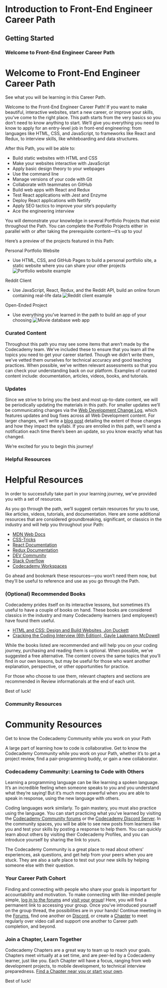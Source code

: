 # Introduction to Front-End Engineer Career Path

## Getting Started

### Welcome to Front-End Engineer Career Path

<h1 class="gamut-1ewwict-Text e8i0p5k0">
Welcome to Front-End Engineer Career Path
</h1>
<p class="gamut-1xdcsrc-Text e8i0p5k0">
<span class="markdown__1eeYJ4WPKUcvX_LDDGJR12"
data-testid="markdown">See what you will be learning in this Career
Path.</span>
</p>

<p class="p__1qg33Igem5pAgn4kPMirjw">
Welcome to the Front-End Engineer Career Path! If you want to make
beautiful, interactive websites, start a new career, or improve your
skills, you’ve come to the right place. This path starts from the very
basics so you don’t need to know anything to start. We’ll give you
everything you need to know to apply for an entry-level job in front-end
engineering: from languages like HTML, CSS, and JavaScript, to
frameworks like React and Redux, to interview skills, like whiteboarding
and data structures.
</p>
<p class="p__1qg33Igem5pAgn4kPMirjw">
After this Path, you will be able to:
</p>
<ul class="ul__11icM1EC_0uPj3OY0Skp4r">
<li class="li__1KqBjwbWA3ze6V0BvXq9Rx">
Build static websites with HTML and CSS
</li>
<li class="li__1KqBjwbWA3ze6V0BvXq9Rx">
Make your websites interactive with JavaScript
</li>
<li class="li__1KqBjwbWA3ze6V0BvXq9Rx">
Apply basic design theory to your webpages
</li>
<li class="li__1KqBjwbWA3ze6V0BvXq9Rx">
Use the command line
</li>
<li class="li__1KqBjwbWA3ze6V0BvXq9Rx">
Manage versions of your code with Git
</li>
<li class="li__1KqBjwbWA3ze6V0BvXq9Rx">
Collaborate with teammates on GitHub
</li>
<li class="li__1KqBjwbWA3ze6V0BvXq9Rx">
Build web apps with React and Redux
</li>
<li class="li__1KqBjwbWA3ze6V0BvXq9Rx">
Test React applications with Jest and Enzyme
</li>
<li class="li__1KqBjwbWA3ze6V0BvXq9Rx">
Deploy React applications with Netlify
</li>
<li class="li__1KqBjwbWA3ze6V0BvXq9Rx">
Apply SEO tactics to improve your site’s popularity
</li>
<li class="li__1KqBjwbWA3ze6V0BvXq9Rx">
Ace the engineering interview
</li>
</ul>
<p class="p__1qg33Igem5pAgn4kPMirjw">
You will demonstrate your knowledge in several Portfolio Projects that
exist throughout the Path. You can complete the Portfolio Projects
either in parallel with or after taking the prerequisite content—it’s up
to you!
</p>
<p class="p__1qg33Igem5pAgn4kPMirjw">
Here’s a preview of the projects featured in this Path:
</p>
<p class="p__1qg33Igem5pAgn4kPMirjw">
Personal Portfolio Website
</p>
<ul class="ul__11icM1EC_0uPj3OY0Skp4r">
<li class="li__1KqBjwbWA3ze6V0BvXq9Rx">
Use HTML, CSS, and GitHub Pages to build a personal portfolio site, a
static website where you can share your other projects
<img src="https://static-assets.codecademy.com/Paths/front-end-career-path/personal-portfolio-website/personal-portfolio-website-screenshot.png" alt="Portfolio website example" class="img__1JGFO2nlisObc3KeOSGPRp">
</li>
</ul>
<p class="p__1qg33Igem5pAgn4kPMirjw">
Reddit Client
</p>
<ul class="ul__11icM1EC_0uPj3OY0Skp4r">
<li class="li__1KqBjwbWA3ze6V0BvXq9Rx">
Use JavaScript, React, Redux, and the Reddit API, build an online forum
containing real-life data
<img src="https://static-assets.codecademy.com/Paths/front-end-career-path/reddit-client/reddit-client-loading-slow.gif" alt="Reddit client example" class="img__1JGFO2nlisObc3KeOSGPRp">
</li>
</ul>
<p class="p__1qg33Igem5pAgn4kPMirjw">
Open-Ended Project
</p>
<ul class="ul__11icM1EC_0uPj3OY0Skp4r">
<li class="li__1KqBjwbWA3ze6V0BvXq9Rx">
Use everything you’ve learned in the path to build an app of your
choosing
<img src="https://static-assets.codecademy.com/Paths/front-end-career-path/open-ended-project/movie-database-screenshot.png" alt="Movie database web app" class="img__1JGFO2nlisObc3KeOSGPRp">
</li>
</ul>
<h3 id="heading-curated-content" class="h3__3B1DSzXTW-ux1viDSStOux">
Curated Content
</h3>
<p class="p__1qg33Igem5pAgn4kPMirjw">
Throughout this path you may see some items that aren’t made by the
Codecademy team. We’ve included these to ensure that you learn all the
topics you need to get your career started. Though we didn’t write them,
we’ve vetted them ourselves for technical accuracy and good teaching
practices. When possible, we’ve written relevant assessments so that you
can check your understanding back on our platform. Examples of curated
content include: documentation, articles, videos, books, and tutorials.
</p>
<h3 id="heading-updates" class="h3__3B1DSzXTW-ux1viDSStOux">
Updates
</h3>
<p class="p__1qg33Igem5pAgn4kPMirjw">
Since we strive to bring you the best and most up-to-date content, we
will be periodically updating the materials in this path. For smaller
updates we’ll be communicating changes via the
<a target="_blank" class="e14vpv2g1 gamut-xro1w8-ResetElement-Anchor-AnchorBase e1bhhzie0" href="https://www.codecademy.com/articles/change-log-web-development">Web
Development Change Log</a>, which features updates and bug fixes across
all Web Development content. For larger changes, we’ll write a
<a target="_blank" rel="noopener" class="e14vpv2g1 gamut-xro1w8-ResetElement-Anchor-AnchorBase e1bhhzie0" href="https://news.codecademy.com/tag/updates/">blog
post</a> detailing the extent of those changes and how they impact the
syllabi. If you are enrolled in this path, we’ll send a notification
each time there’s been an update, so you know exactly what has changed.
</p>
<p class="p__1qg33Igem5pAgn4kPMirjw">
We’re excited for you to begin this journey!
</p>

### Helpful Resources

<h1 class="gamut-1ewwict-Text e8i0p5k0">
Helpful Resources
</h1>
<p class="gamut-1xdcsrc-Text e8i0p5k0">
<span class="markdown__1eeYJ4WPKUcvX_LDDGJR12" data-testid="markdown">In
order to successfully take part in your learning journey, we’ve provided
you with a set of resources.</span>
</p>

<p class="p__1qg33Igem5pAgn4kPMirjw">
As you go through the path, we’ll suggest certain resources for you to
use, like articles, videos, tutorials, and documentation. Here are some
additional resources that are considered groundbreaking, significant, or
classics in the industry and will help you throughout your Path:
</p>
<ul class="ul__11icM1EC_0uPj3OY0Skp4r">
<li class="li__1KqBjwbWA3ze6V0BvXq9Rx">
<a target="_blank" rel="noopener" class="e14vpv2g1 gamut-xro1w8-ResetElement-Anchor-AnchorBase e1bhhzie0" href="https://developer.mozilla.org/">MDN
Web Docs</a>
</li>
<li class="li__1KqBjwbWA3ze6V0BvXq9Rx">
<a target="_blank" rel="noopener" class="e14vpv2g1 gamut-xro1w8-ResetElement-Anchor-AnchorBase e1bhhzie0" href="https://css-tricks.com/">CSS-Tricks</a>
</li>
<li class="li__1KqBjwbWA3ze6V0BvXq9Rx">
<a target="_blank" rel="noopener" class="e14vpv2g1 gamut-xro1w8-ResetElement-Anchor-AnchorBase e1bhhzie0" href="https://reactjs.org/">React
Documentation</a>
</li>
<li class="li__1KqBjwbWA3ze6V0BvXq9Rx">
<a target="_blank" rel="noopener" class="e14vpv2g1 gamut-xro1w8-ResetElement-Anchor-AnchorBase e1bhhzie0" href="https://redux.js.org/">Redux
Documentation</a>
</li>
<li class="li__1KqBjwbWA3ze6V0BvXq9Rx">
<a target="_blank" rel="noopener" class="e14vpv2g1 gamut-xro1w8-ResetElement-Anchor-AnchorBase e1bhhzie0" href="https://dev.to/">DEV
Community</a>
</li>
<li class="li__1KqBjwbWA3ze6V0BvXq9Rx">
<a target="_blank" rel="noopener" class="e14vpv2g1 gamut-xro1w8-ResetElement-Anchor-AnchorBase e1bhhzie0" href="https://stackoverflow.com/">Stack
Overflow</a>
</li>
<li class="li__1KqBjwbWA3ze6V0BvXq9Rx">
<a target="_blank" class="e14vpv2g1 gamut-xro1w8-ResetElement-Anchor-AnchorBase e1bhhzie0" href="https://www.codecademy.com/workspaces/new">Codecademy
Workspaces</a>
</li>
</ul>
<p class="p__1qg33Igem5pAgn4kPMirjw">
Go ahead and bookmark these resources—you won’t need them now, but
they’ll be useful to reference and use as you go through the Path.
</p>
<h3 id="heading-optional-recommended-books" class="h3__3B1DSzXTW-ux1viDSStOux">
(Optional) Recommended Books
</h3>
<p class="p__1qg33Igem5pAgn4kPMirjw">
Codecademy prides itself on its interactive lessons, but sometimes it’s
useful to have a couple of books on hand. These books are considered
classics in the industry and many Codecademy learners (and employees!)
have found them useful.
</p>
<ul class="ul__11icM1EC_0uPj3OY0Skp4r">
<li class="li__1KqBjwbWA3ze6V0BvXq9Rx">
<a target="_blank" rel="noopener" class="e14vpv2g1 gamut-xro1w8-ResetElement-Anchor-AnchorBase e1bhhzie0" href="https://bookshop.org/books/html-and-css-design-and-build-websites/9781118008188">HTML
and CSS: Design and Build Websites, Jon Duckett</a>
</li>
<li class="li__1KqBjwbWA3ze6V0BvXq9Rx">
<a target="_blank" rel="noopener" class="e14vpv2g1 gamut-xro1w8-ResetElement-Anchor-AnchorBase e1bhhzie0" href="https://bookshop.org/books/cracking-the-coding-interview-189-programming-questions-and-solutions/9780984782857">Cracking
the Coding Interview (6th Edition), Gayle Laakmann McDowell</a>
</li>
</ul>
<p class="p__1qg33Igem5pAgn4kPMirjw">
While the books listed are recommended and will help you on your coding
journey, purchasing and reading them is optional. When possible, we’ve
suggested a free alternative. The content covers the same topics that
you’ll find in our own lessons, but may be useful for those who want
another explanation, perspective, or other opportunities for practice.
</p>
<p class="p__1qg33Igem5pAgn4kPMirjw">
For those who choose to use them, relevant chapters and sections are
recommended in Review informationals at the end of each unit.
</p>
<p class="p__1qg33Igem5pAgn4kPMirjw">
Best of luck!
</p>

### Community Resources

<h1 class="gamut-1ewwict-Text e8i0p5k0">
Community Resources
</h1>
<p class="gamut-1xdcsrc-Text e8i0p5k0">
<span class="markdown__1eeYJ4WPKUcvX_LDDGJR12"
data-testid="markdown">Get to know the Codecademy Community while you
work on your Path</span>
</p>

<p class="p__1qg33Igem5pAgn4kPMirjw">
A large part of learning how to code is collaborative. Get to know the
Codecademy Community while you work on your Path, whether it’s to get a
project review, find a pair-programming buddy, or gain a new
collaborator.
</p>
<h3 id="heading-codecademy-community-learning-to-code-with-others" class="h3__3B1DSzXTW-ux1viDSStOux">
Codecademy Community: Learning to Code with Others
</h3>
<p class="p__1qg33Igem5pAgn4kPMirjw">
Learning a programming language can be like learning a spoken language.
It’s an incredible feeling when someone speaks to you and you understand
what they’re saying! But it’s much more powerful when you are able to
speak in response, using the new language with others.
</p>
<p class="p__1qg33Igem5pAgn4kPMirjw">
Coding languages work similarly. To gain mastery, you must also practice
using the language. You can start practicing what you’ve learned by
visiting the
<a target="_blank" rel="noopener" class="e14vpv2g1 gamut-xro1w8-ResetElement-Anchor-AnchorBase e1bhhzie0" href="https://discuss.codecademy.com">Codecademy
Community forums</a> or the
<a target="_blank" rel="noopener" class="e14vpv2g1 gamut-xro1w8-ResetElement-Anchor-AnchorBase e1bhhzie0" href="https://discord.com/invite/codecademy">Codecademy
Discord Server</a>. In the community spaces, you will be able to see new
posts from learners like you and test your skills by posting a response
to help them. You can quickly learn about others by visiting their
Codecademy Profiles, and you can introduce yourself by sharing the link
to yours.
</p>
<p class="p__1qg33Igem5pAgn4kPMirjw">
The Codecademy Community is a great place to read about others’
experiences, ask questions, and get help from your peers when you are
stuck. They are also a safe place to test out your new skills by helping
someone else with their question.
</p>
<h3 id="heading-your-career-path-cohort" class="h3__3B1DSzXTW-ux1viDSStOux">
Your Career Path Cohort
</h3>
<p class="p__1qg33Igem5pAgn4kPMirjw">
Finding and connecting with people who share your goals is important for
accountability and motivation. To make connecting with like-minded
people simple,
<a target="_blank" rel="noopener" class="e14vpv2g1 gamut-xro1w8-ResetElement-Anchor-AnchorBase e1bhhzie0" href="https://discuss.codecademy.com">log
in to the forums</a> and
<a target="_blank" rel="noopener" class="e14vpv2g1 gamut-xro1w8-ResetElement-Anchor-AnchorBase e1bhhzie0" href="http://codecademy.com/cohorts/front-end-engineer-career-path">visit
your group</a>! Here, you will find a permanent link to accessing your
group. Once you’ve introduced yourself on the group thread, the
possibilities are in your hands! Continue meeting in the
<a target="_blank" rel="noopener" class="e14vpv2g1 gamut-xro1w8-ResetElement-Anchor-AnchorBase e1bhhzie0" href="https://discuss.codecademy.com">Forums</a>,
find one another on
<a target="_blank" rel="noopener" class="e14vpv2g1 gamut-xro1w8-ResetElement-Anchor-AnchorBase e1bhhzie0" href="https://discord.com/invite/codecademy">Discord</a>,
or create a
<a target="_blank" rel="noopener" class="e14vpv2g1 gamut-xro1w8-ResetElement-Anchor-AnchorBase e1bhhzie0" href="https://community.codecademy.com">Chapter</a>
to meet regularly over video call and support one another to Career path
completion, and beyond.
</p>
<h3 id="heading-join-a-chapter-learn-together" class="h3__3B1DSzXTW-ux1viDSStOux">
Join a Chapter, Learn Together
</h3>
<p class="p__1qg33Igem5pAgn4kPMirjw">
Codecademy Chapters are a great way to team up to reach your goals.
Chapters meet virtually at a set time, and are peer-led by a Codecademy
learner, just like you. Each Chapter will have a focus, ranging from web
development projects, to mobile development, to technical interview
preparedness.
<a target="_blank" rel="noopener" class="e14vpv2g1 gamut-xro1w8-ResetElement-Anchor-AnchorBase e1bhhzie0" href="https://community.codecademy.com">Find
a Chapter near you or start your own</a>.
</p>
<p class="p__1qg33Igem5pAgn4kPMirjw">
Best of luck!
</p>
